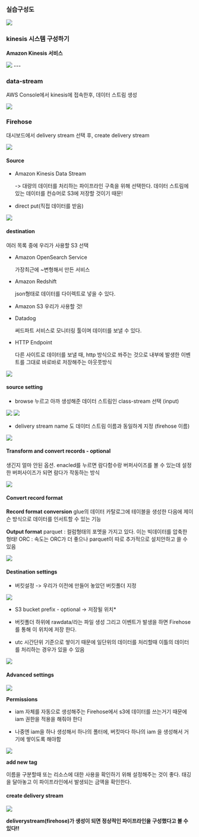 ### 실습구성도

<img src="https://user-images.githubusercontent.com/86764734/152169006-bd6eeba2-f5a6-47a2-a4f5-cfe8450c2614.png"/>

### kinesis 시스템 구성하기

**Amazon Kinesis 서비스**

<img src="https://user-images.githubusercontent.com/86764734/150922486-60c9262d-90b2-4d2f-9267-2173e9af103d.png"/>
---

### data-stream 

AWS Console에서 kinesis에 접속한후, 데이터 스트림 생성

<img src="https://user-images.githubusercontent.com/86764734/150922388-5f2913d7-2581-4a87-a0f5-7688bcd9db8a.png"/>

### Firehose 

대시보드에서 delivery stream 선택 후, create delivery stream

<img src="https://user-images.githubusercontent.com/86764734/150923631-c4bc8b57-2c50-46cd-a964-c440c63fba4b.png"/>

#### Source

- Amazon Kinesis Data Stream 
    
    -> 대량의 데이터를 처리하는 파이프라인 구축을 위해 선택한다. 데이터 스트림에 있는 데이터를 컨슈머로 S3에 저장할 것이기 때문!

- direct put(직접 데이터를 받음)

<img src="https://user-images.githubusercontent.com/86764734/150923222-fdcabf8e-b814-48bb-815b-43dbed9ff1e6.png"/>

#### destination

여러 목록 중에 우리가 사용할 S3 선택

- Amazon OpenSearch Service
    
    가장최근에 ~변형해서 만든 서비스

- Amazon Redshift
    
    json형태로 데이터를 다이렉트로 넣을 수 있다.

- Amazon S3
    우리가 사용할 것!

- Datadog
    
    써드파트 서비스로 모니터링 툴이며 데이터를 보낼 수 있다.

- HTTP Endpoint
    
    다른 사이트로 데이터를 보낼 때, http 방식으로 쏴주는 것으로 내부에 발생한 이벤트를 그대로 바로바로 저장해주는 아웃풋방식

<img src="https://user-images.githubusercontent.com/86764734/150924612-cb39b4cb-4649-480b-a31f-57ac59403c91.png"/>

#### source setting

- browse 누르고 아까 생성해준 데이터 스트림인 class-stream 선택 (input)

<img src="https://user-images.githubusercontent.com/86764734/150925092-92912781-820c-4454-93c5-82e2b6c5de91.png"/>

<img src="https://user-images.githubusercontent.com/86764734/150925343-3c498644-840e-4d15-91a6-4ba48a3e139c.png"/>

- delivery stream name 도 데이터 스트림 이름과 동일하게 지정 (firehose 이름)

<img src="https://user-images.githubusercontent.com/86764734/150925412-793f132a-a564-4714-8b5c-511972668ba2.png">

#### Transform and convert records - optional

생긴지 얼마 안된 옵션. enacled를 누르면 람다함수랑 버퍼사이즈를 볼 수 있는데 설정한 버퍼사이즈가 되면 람다가 작동하는 방식

<img src="https://user-images.githubusercontent.com/86764734/151546581-5d46236f-ce63-429f-9757-abf9db9c697e.png"/>

#### Convert record format

**Record format conversion**
glue의 데이터 카탈로그에 테이블을 생성한 다음에 제이슨 방식으로 데이터를 인서트할 수 있는 기능

**Output format**
parquet : 컬럼형태의 포멧을 가지고 있다. 이는 빅데이터를 압축한 형태! 
ORC : 속도는 ORC가 더 좋으나 parquet이 따로 추가적으로  설치안하고 쓸 수 있음

<img src="https://user-images.githubusercontent.com/86764734/151547143-500fa6b4-1ddc-4c1e-9dfe-ffad70f65f88.png"/>

#### Destination settings

- 버킷설정 -> 우리가 이전에 만들어 놓았던 버킷폴더 지정

<img src="https://user-images.githubusercontent.com/86764734/151548008-ef29a7f6-98a2-45b0-b721-8933facfdc6c.png"/>

- S3 bucket prefix - optional → 저장될 위치*

- 버킷폴더 하위에 rawdata/라는 파일 생성
그리고 이벤트가 발생을 하면 Firehose를 통해 이 위치에 저장 한다.

- utc 시간단위 기준으로 쌓이기 때문에 일단위의 데이터를 처리할때 이틀의 데이터를 처리하는 경우가 있을 수 있음

<img src="https://user-images.githubusercontent.com/86764734/151548568-d3c2f7ee-a28d-4085-8315-547345061793.png"/>

#### Advanced settings

<img  src="https://user-images.githubusercontent.com/86764734/151549078-8c2fca24-2a84-44a0-9743-840457bb8da1.png"/>

**Permissions**

- iam 자체를 자동으로 생성해주는  Firehose에서 s3에 데이터를 쓰는거기 때문에 iam 권한을 적용을 해줘야 한다

- 나중엔 iam을 하나 생성해서 하나의 폴터에, 버킷마다 하나의 iam 을 생성해서 거기에 쌓이도록 해야함

<img src="https://user-images.githubusercontent.com/86764734/151549370-5cdbe48d-15ca-402b-a525-40783a74cf83.png"/>

**add new tag**

이름을 구분할때 또는 리소스에 대한 사용을 확인하기 위해 설정해주는 것이 좋다. 태깅을 달아놓고 이 파이프라인에서 발생되는 금액을 확인한다.

#### create delivery stream

<img src="https://user-images.githubusercontent.com/86764734/151549484-a5857ece-9c16-42f6-87a9-288b39f55e65.png"/>

**deliverystream(firehose)가 생성이 되면 정상적인 파이프라인을 구성했다고 볼 수 있다!!**

